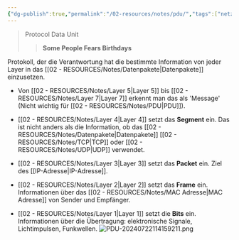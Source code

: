 ```yaml
---
{"dg-publish":true,"permalink":"/02-resources/notes/pdu/","tags":["netzwerk/protocol","GFN/prüfungsrelevant/AP1"],"noteIcon":"","updated":"2024-08-18T18:44:38.000+02:00"}
---
```


> Protocol Data Unit
>>**Some People Fears Birthdays**

Protokoll, der die Verantwortung hat die bestimmte Information von jeder Layer in das [[02 - RESOURCES/Notes/Datenpakete\|Datenpakete]] einzusetzen.

- Von [[02 - RESOURCES/Notes/Layer 5\|Layer 5]] bis [[02 - RESOURCES/Notes/Layer 7\|Layer 7]] erkennt man das als 'Message' (Nicht wichtig für [[02 - RESOURCES/Notes/PDU\|PDU]]).

- [[02 - RESOURCES/Notes/Layer 4\|Layer 4]] setzt das **Segment** ein. Das ist nicht anders als die Information, ob das [[02 - RESOURCES/Notes/Datenpakete\|Datenpakete]] [[02 - RESOURCES/Notes/TCP\|TCP]] oder [[02 - RESOURCES/Notes/UDP\|UDP]] verwendet.
- [[02 - RESOURCES/Notes/Layer 3\|Layer 3]] setzt das **Packet** ein. Ziel des [[IP-Adresse\|IP-Adresse]].
- [[02 - RESOURCES/Notes/Layer 2\|Layer 2]] setzt das **Frame** ein. Informationen über das [[02 - RESOURCES/Notes/MAC Adresse\|MAC Adresse]] von Sender und Empfänger.
- [[02 - RESOURCES/Notes/Layer 1\|Layer 1]] setzt die **Bits** ein. Informationen über die Übertragung: elektronische Signale, Lichtimpulsen, Funkwellen.
![PDU-20240722114159211.png](/img/user/02%20-%20RESOURCES/Files/IMG/PDU-20240722114159211.png)